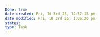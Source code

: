 ```yaml
---
Done: true
date created: Fri, 10 3rd 25, 12:57:13 pm
date modified: Fri, 10 3rd 25, 1:06:20 pm
status:
type: Task
---
```

